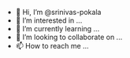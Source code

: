 - 👋 Hi, I’m @srinivas-pokala
- 👀 I’m interested in ...
- 🌱 I’m currently learning ...
- 💞️ I’m looking to collaborate on ...
- 📫 How to reach me ...

<!---
srinivas-pokala/srinivas-pokala is a ✨ special ✨ repository because its `README.md` (this file) appears on your GitHub profile.
You can click the Preview link to take a look at your changes.
--->
